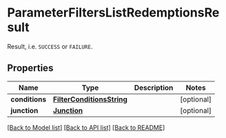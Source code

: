 # ParameterFiltersListRedemptionsResult

Result, i.e. `SUCCESS` or `FAILURE`.

## Properties

Name | Type | Description | Notes
------------ | ------------- | ------------- | -------------
**conditions** | [**FilterConditionsString**](FilterConditionsString.md) |  | [optional] 
**junction** | [**Junction**](Junction.md) |  | [optional] 

[[Back to Model list]](../README.md#documentation-for-models) [[Back to API list]](../README.md#documentation-for-api-endpoints) [[Back to README]](../README.md)


